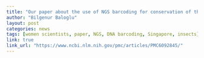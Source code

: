 ```yaml
---
title: "Our paper about the use of NGS barcoding for conservation of threatened aquatic ecosystems is online!"
author: "Bilgenur Baloglu"
layout: post
categories: news
tags: [women scientists, paper, NGS, DNA barcoding, Singapore, insects]
link: true
link_url: "https://www.ncbi.nlm.nih.gov/pmc/articles/PMC6092845/" 
---
```

